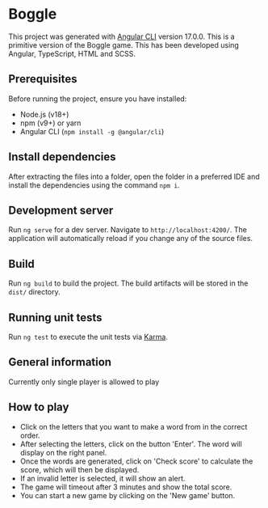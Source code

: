 # Boggle

This project was generated with [Angular CLI](https://github.com/angular/angular-cli) version 17.0.0. 
This is a primitive version of the Boggle game. This has been developed using Angular, TypeScript, HTML and SCSS.

## Prerequisites

Before running the project, ensure you have installed:  
- Node.js (v18+)  
- npm (v9+) or yarn  
- Angular CLI (`npm install -g @angular/cli`) 

## Install dependencies

After extracting the files into a folder, open the folder in a preferred IDE and install the dependencies using the command `npm i`. 

## Development server

Run `ng serve` for a dev server. Navigate to `http://localhost:4200/`. The application will automatically reload if you change any of the source files.

## Build

Run `ng build` to build the project. The build artifacts will be stored in the `dist/` directory.

## Running unit tests

Run `ng test` to execute the unit tests via [Karma](https://karma-runner.github.io).

## General information

Currently only single player is allowed to play

## How to play

- Click on the letters that you want to make a word from in the correct order.
- After selecting the letters, click on the button 'Enter'. The word will display on the right panel.
- Once the words are generated, click on 'Check score' to calculate the score, which will then be displayed.
- If an invalid letter is selected, it will show an alert.
- The game will timeout after 3 minutes and show the total score.
- You can start a new game by clicking on the 'New game' button.





